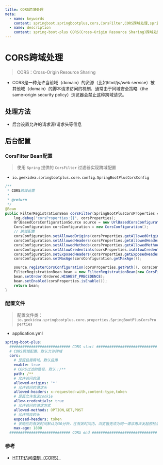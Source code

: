 ```yaml
---
title: CORS跨域处理
meta:
  - name: keywords
    content: springboot,springbootplus,cors,CorsFilter,CORS跨域处理,springboot跨域
  - name: description
    content: spring-boot-plus CORS(Cross-Origin Resource Sharing)跨域处理
---
```


# CORS跨域处理
> CORS：Cross-Origin Resource Sharing

- CORS是一种允许当前域（domain）的资源（比如html/js/web service）被其他域（domain）的脚本请求访问的机制，通常由于同域安全策略（the same-origin security policy）浏览器会禁止这种跨域请求。

## 处理方法
- 后台设置允许的请求源/请求头等信息

## 后台配置

### CorsFilter Bean配置
> 使用 `Spring` 提供的 `CorsFilter` 过滤器实现跨域配置

- `io.geekidea.springbootplus.core.config.SpringBootPlusCorsConfig`
```java
/**
 * CORS跨域设置
 *
 * @return
 */
@Bean
public FilterRegistrationBean corsFilter(SpringBootPlusCorsProperties corsProperties) {
    log.debug("corsProperties:{}", corsProperties);
    UrlBasedCorsConfigurationSource source = new UrlBasedCorsConfigurationSource();
    CorsConfiguration corsConfiguration = new CorsConfiguration();
    // 跨域配置
    corsConfiguration.setAllowedOrigins(corsProperties.getAllowedOrigins());
    corsConfiguration.setAllowedHeaders(corsProperties.getAllowedHeaders());
    corsConfiguration.setAllowedMethods(corsProperties.getAllowedMethods());
    corsConfiguration.setAllowCredentials(corsProperties.isAllowCredentials());
    corsConfiguration.setExposedHeaders(corsProperties.getExposedHeaders());
    corsConfiguration.setMaxAge(corsConfiguration.getMaxAge());

    source.registerCorsConfiguration(corsProperties.getPath(), corsConfiguration);
    FilterRegistrationBean bean = new FilterRegistrationBean(new CorsFilter(source));
    bean.setOrder(Ordered.HIGHEST_PRECEDENCE);
    bean.setEnabled(corsProperties.isEnable());
    return bean;
}
``` 

### 配置文件
> 配置文件类：`io.geekidea.springbootplus.core.properties.SpringBootPlusCorsProperties`

- application.yml

```yaml
spring-boot-plus:
  ############################ CORS start ############################
  # CORS跨域配置，默认允许跨域
  cors:
    # 是否启用跨域，默认启用
    enable: true
    # CORS过滤的路径，默认：/**
    path: /**
    # 允许访问的源
    allowed-origins: '*'
    # 允许访问的请求头
    allowed-headers: x-requested-with,content-type,token
    # 是否允许发送cookie
    allow-credentials: true
    # 允许访问的请求方式
    allowed-methods: OPTION,GET,POST
    # 允许响应的头
    exposed-headers: token
    # 该响应的有效时间默认为30分钟，在有效时间内，浏览器无须为同一请求再次发起预检请求
    max-age: 1800
  ############################ CORS end ##############################
```

### 参考
- [HTTP访问控制（CORS）](https://developer.mozilla.org/zh-CN/docs/Web/HTTP/Access_control_CORS)
